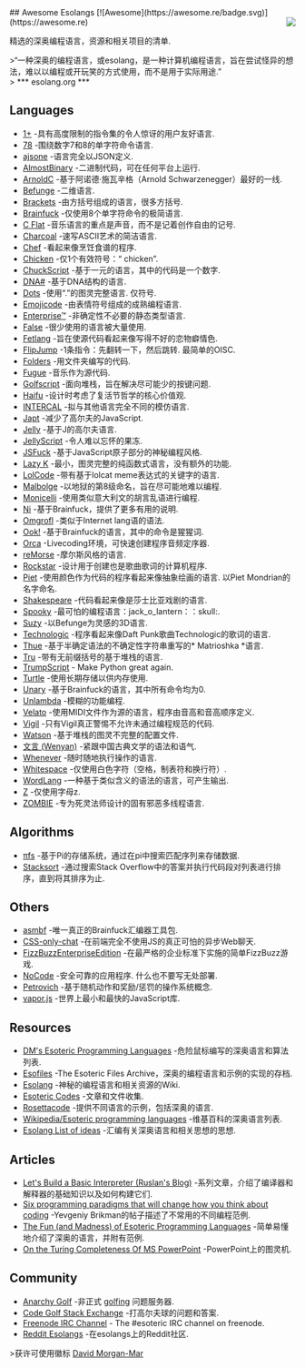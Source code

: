 <div class="github-widget" data-repo="angrykoala/awesome-esolangs"></div>
<script async src="https://pagead2.googlesyndication.com/pagead/js/adsbygoogle.js"></script><ins class="adsbygoogle" style="display:block" data-ad-client="ca-pub-6890694312814945" data-ad-slot="5473692530" data-ad-format="auto"  data-full-width-responsive="true"></ins><script>(adsbygoogle = window.adsbygoogle || []).push({});</script>
## Awesome Esolangs [![Awesome](https://awesome.re/badge.svg)](https://awesome.re)

<img src="https://raw.githubusercontent.com/angrykoala/awesome-esolangs/master/logo_piet.png" align="right">

精选的深奥编程语言，资源和相关项目的清单.


&gt;“一种深奥的编程语言，或esolang，是一种计算机编程语言，旨在尝试怪异的想法，难以以编程或开玩笑的方式使用，而不是用于实际用途.”  
&gt; *** esolang.org ***




## Languages

* [1+](https://esolangs.org/wiki/1%2B) -具有高度限制的指令集的令人惊讶的用户友好语言.
* [78](https://github.com/oatmealine/78) -围绕数字7和8的单字符命令语言.
* [ajsone](https://www.quaxio.com/ajsone) -语言完全以JSON定义.
* [AlmostBinary](https://github.com/wsdt/AlmostBinary) -二进制代码，可在任何平台上运行.
* [ArnoldC](http://lhartikk.github.io/ArnoldC) -基于阿诺德·施瓦辛格（Arnold Schwarzenegger）最好的一线.
* [Befunge](https://esolangs.org/wiki/Befunge) -二维语言.
* [Brackets](https://github.com/kvbc/brackets) -由方括号组成的语言，很多方括号.
* [Brainfuck](https://esolangs.org/wiki/Brainfuck) -仅使用8个单字符命令的极简语言.
* [C Flat](https://github.com/NicksterSand/Cflat) -音乐语言的重点是声音，而不是记着创作自由的记号.
* [Charcoal](https://github.com/somebody1234/Charcoal) -速写ASCII艺术的简洁语言.
* [Chef](http://www.dangermouse.net/esoteric/chef.html) -看起来像烹饪食谱的程序.
* [Chicken](https://esolangs.org/wiki/Chicken) -仅1个有效符号：“ chicken”.
* [ChuckScript](https://github.com/angrykoala/chuckscript) -基于一元的语言，其中的代码是一个数字.
* [DNA#](https://esolangs.org/wiki/DNA-Sharp) -基于DNA结构的语言.
* [Dots](https://github.com/josconno/dots)  -使用“.”的图灵完整语言. 仅符号.
* [Emojicode](http://www.emojicode.org) -由表情符号组成的成熟编程语言.
* [Enterprise™](https://github.com/joaomilho/Enterprise) -非确定性不必要的静态类型语言.
* [False](http://strlen.com/false-language) -很少使用的语言被大量使用.
* [Fetlang](https://github.com/Property404/fetlang) -旨在使源代码看起来像写得不好的恋物癖情色.
* [FlipJump](https://github.com/tomhea/flip-jump)  -1条指令：先翻转一下，然后跳转. 最简单的OISC.
* [Folders](https://github.com/rottytooth/Folders) -用文件夹编写的代码.
* [Fugue](https://esolangs.org/wiki/Fugue) -音乐作为源代码.
* [Golfscript](http://www.golfscript.com/golfscript) -面向堆栈，旨在解决尽可能少的按键问题.
* [Haifu](http://www.dangermouse.net/esoteric/haifu.html) -设计时考虑了复活节哲学的核心价值观.
* [INTERCAL](http://www.catb.org/~esr/intercal) -拟与其他语言完全不同的模仿语言.
* [Japt](https://github.com/ETHproductions/japt) -减少了高尔夫的JavaScript.
* [Jelly](https://github.com/DennisMitchell/jellylanguage) -基于J的高尔夫语言.
* [JellyScript](https://github.com/nguyenphuminh/Jellyscript) -令人难以忘怀的果冻.
* [JSFuck](https://github.com/aemkei/jsfuck) -基于JavaScript原子部分的神秘编程风格.
* [Lazy K](https://tromp.github.io/cl/lazy-k.html) -最小，图灵完整的纯函数式语言，没有额外的功能.
* [LolCode](http://lolcode.org) -带有基于lolcat meme表达式的关键字的语言.
* [Malbolge](http://www.lscheffer.com/malbolge.shtml) -以地狱的第8级命名，旨在尽可能地难以编程.
* [Monicelli](https://github.com/esseks/monicelli) -使用类似意大利文的胡言乱语进行编程.
* [Ni](https://github.com/DeybisMelendez/ni) -基于Brainfuck，提供了更多有用的说明.
* [Omgrofl](https://esolangs.org/wiki/Omgrofl) -类似于Internet lang语的语法.
* [Ook!](http://www.dangermouse.net/esoteric/ook.html) -基于Brainfuck的语言，其中的命令是猩猩词.
* [Orca](https://hundredrabbits.itch.io/orca) -Livecoding环境，可快速创建程序音频定序器.
* [reMorse](http://esolangs.org/wiki/reMorse) -摩尔斯风格的语言.
* [Rockstar](https://github.com/dylanbeattie/rockstar) -设计用于创建也是歌曲歌词的计算机程序.
* [Piet](http://www.dangermouse.net/esoteric/piet.html)  -使用颜色作为代码的程序看起来像抽象绘画的语言. 以Piet Mondrian的名字命名.
* [Shakespeare](http://shakespearelang.sourceforge.net) -代码看起来像是莎士比亚戏剧的语言.
* [Spooky](https://spookylang.com) -最可怕的编程语言：jack_o_lantern：：skull:.
* [Suzy](https://github.com/gvx/suzy) -以Befunge为灵感的3D语言.
* [Technologic](https://esolangs.org/wiki/Technologic) -程序看起来像Daft Punk歌曲Technologic的歌词的语言.
* [Thue](https://github.com/jcolag/Thue) -基于半确定语法的不确定性字符串重写的* Matrioshka *语言.
* [Tru](https://github.com/sungwoncho/tru) -带有无前缀括号的基于堆栈的语言.
* [TrumpScript](https://github.com/samshadwell/TrumpScript) - Make Python great again.
* [Turtle](https://github.com/TypeMonkey/Turtle) -使用长期存储以供内存使用.
* [Unary](https://esolangs.org/wiki/Unary) -基于Brainfuck的语言，其中所有命令均为0.
* [Unlambda](http://www.madore.org/~david/programs/unlambda) -模糊的功能编程.
* [Velato](http://velato.net) -使用MIDI文件作为源的语言，程序由音高和音高顺序定义.
* [Vigil](https://github.com/munificent/vigil) -只有Vigil真正警惕不允许未通过编程规范的代码.
* [Watson](https://github.com/genkami/watson) -基于堆栈的图灵不完整的配置文件.
* [文言 (Wenyan)](http://wenyan-lang.lingdong.works) -紧跟中国古典文学的语法和语气.
* [Whenever](http://www.dangermouse.net/esoteric/whenever.html) -随时随地执行操作的语言.
* [Whitespace](http://web.archive.org/web/20150623025348/http://compsoc.dur.ac.uk/whitespace) -仅使用白色字符（空格，制表符和换行符）.
* [WordLang](https://github.com/WilliamRagstad/WordLang) -一种基于类似含义的语法的语言，可产生输出.
* [Z](https://esolangs.org/wiki/Z) -仅使用字母z.
* [ZOMBIE](https://www.dangermouse.net/esoteric/zombie.html) -专为死灵法师设计的固有邪恶多线程语言.

## Algorithms

* [πfs](https://github.com/philipl/pifs) -基于Pi的存储系统，通过在pi中搜索匹配序列来存储数据.
* [Stacksort](https://gkoberger.github.io/stacksort) -通过搜索Stack Overflow中的答案并执行代码段对列表进行排序，直到将其排序为止.

## Others

* [asmbf](https://github.com/KrzysztofSzewczyk/asmbf) -唯一真正的Brainfuck汇编器工具包.
* [CSS-only-chat](https://github.com/kkuchta/css-only-chat) -在前端完全不使用JS的真正可怕的异步Web聊天.
* [FizzBuzzEnterpriseEdition](https://github.com/EnterpriseQualityCoding/FizzBuzzEnterpriseEdition) -在最严格的企业标准下实施的简单FizzBu​​zz游戏.
* [NoCode](https://github.com/kelseyhightower/nocode)  -安全可靠的应用程序. 什么也不要写无处部署.
* [Petrovich](http://www.dangermouse.net/esoteric/petrovich.html) -基于随机动作和奖励/惩罚的操作系统概念.
* [vapor.js](https://github.com/madrobby/vapor.js) -世界上最小和最快的JavaScript库.

## Resources

* [DM's Esoteric Programming Languages](http://www.dangermouse.net/esoteric) -危险鼠标编写的深奥语言和算法列表.
* [Esofiles](https://github.com/graue/esofiles) -The Esoteric Files Archive，深奥的编程语言和示例的实现的存档.
* [Esolang](https://esolangs.org) -神秘的编程语言和相关资源的Wiki.
* [Esoteric Codes](https://esoteric.codes) -文章和文件收集.
* [Rosettacode](http://rosettacode.org/wiki/Rosetta_Code) -提供不同语言的示例，包括深奥的语言.
* [Wikipedia/Esoteric programming languages](https://en.wikipedia.org/wiki/Esoteric_programming_language) -维基百科的深奥语言列表.
* [Esolang List of ideas](https://esolangs.org/wiki/List_of_ideas) -汇编有关深奥语言和相关思想的思想.

## Articles

* [Let's Build a Basic Interpreter (Ruslan's Blog)](https://ruslanspivak.com/lsbasi-part1) -系列文章，介绍了编译器和解释器的基础知识以及如何构建它们.
* [Six programming paradigms that will change how you think about coding](http://www.ybrikman.com/writing/2014/04/09/six-programming-paradigms-that-will) -Yevgeniy Brikman的帖子描述了不常用的不同编程范例.
* [The Fun (and Madness) of Esoteric Programming Languages](https://tomassetti.me/discovering-arcane-world-esoteric-programming-languages) -简单易懂地介绍了深奥的语言，并附有范例.
* [On the Turing Completeness Of MS PowerPoint](http://www.andrew.cmu.edu/user/twildenh/PowerPointTM/Paper.pdf) -PowerPoint上的图灵机.

## Community

* [Anarchy Golf](http://golf.shinh.org) -非正式 [golfing](https://en.wikipedia.org/wiki/Code_golf) 问题服务器.
* [Code Golf Stack Exchange](https://codegolf.stackexchange.com) -打高尔夫球的问题和答案.
* [Freenode IRC Channel](http://webchat.freenode.net/?channels=esoteric&uio=d4) - The #esoteric IRC channel on freenode.
* [Reddit Esolangs](https://www.reddit.com/r/esolangs) -在esolangs上的Reddit社区.


&gt;获许可使用徽标 [David Morgan-Mar](http://www.dangermouse.net/esoteric/piet/samples.html)
